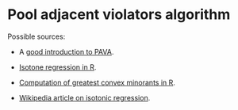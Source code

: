 # Pool adjacent violators algorithm

Possible sources:

- A [good introduction to PAVA](https://repository.tudelft.nl/islandora/object/uuid:5a111157-1a92-4176-9c8e-0b848feb7c30?collection=education).

- [Isotone regression in R](https://cran.r-project.org/web/packages/isotone/index.html).

- [Computation of greatest convex minorants in R](http://search.r-project.org/library/fdrtool/html/gcmlcm.html).

- [Wikipedia article on isotonic regression](https://en.wikipedia.org/wiki/Isotonic_regression).
